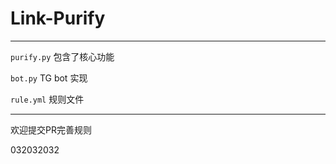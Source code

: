 # Link-Purify
---

`purify.py` 包含了核心功能

`bot.py`    TG bot 实现

`rule.yml`   规则文件

---
欢迎提交PR完善规则


032032032
